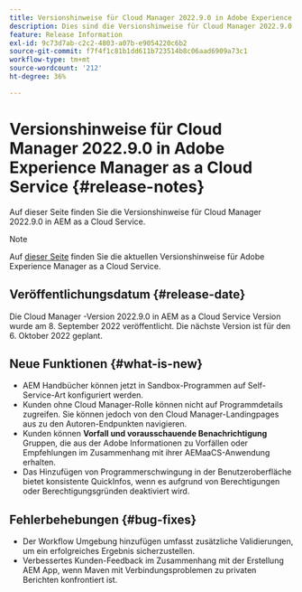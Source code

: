```yaml
---
title: Versionshinweise für Cloud Manager 2022.9.0 in Adobe Experience Manager as a Cloud Service
description: Dies sind die Versionshinweise für Cloud Manager 2022.9.0 in AEM as a Cloud Service.
feature: Release Information
exl-id: 9c73d7ab-c2c2-4803-a07b-e9054220c6b2
source-git-commit: f7f4f1c81b1dd611b723514b8c06aad6909a73c1
workflow-type: tm+mt
source-wordcount: '212'
ht-degree: 36%

---
```



# Versionshinweise für Cloud Manager 2022.9.0 in Adobe Experience Manager as a Cloud Service {#release-notes}

Auf dieser Seite finden Sie die Versionshinweise für Cloud Manager 2022.9.0 in AEM as a Cloud Service.

>[!NOTE]
>
>Auf [dieser Seite](/help/release-notes/release-notes-cloud/release-notes-current.md) finden Sie die aktuellen Versionshinweise für Adobe Experience Manager as a Cloud Service.

## Veröffentlichungsdatum {#release-date}

Die Cloud Manager -Version 2022.9.0 in AEM as a Cloud Service Version wurde am 8. September 2022 veröffentlicht. Die nächste Version ist für den 6. Oktober 2022 geplant.

## Neue Funktionen {#what-is-new}

* AEM Handbücher können jetzt in Sandbox-Programmen auf Self-Service-Art konfiguriert werden.
* Kunden ohne Cloud Manager-Rolle können nicht auf Programmdetails zugreifen. Sie können jedoch von den Cloud Manager-Landingpages aus zu den Autoren-Endpunkten navigieren.
* Kunden können **Vorfall und vorausschauende Benachrichtigung** Gruppen, die aus der Adobe Informationen zu Vorfällen oder Empfehlungen im Zusammenhang mit ihrer AEMaaCS-Anwendung erhalten.
* Das Hinzufügen von Programmerschwingung in der Benutzeroberfläche bietet konsistente QuickInfos, wenn es aufgrund von Berechtigungen oder Berechtigungsgründen deaktiviert wird.

## Fehlerbehebungen {#bug-fixes}

* Der Workflow Umgebung hinzufügen umfasst zusätzliche Validierungen, um ein erfolgreiches Ergebnis sicherzustellen.
* Verbessertes Kunden-Feedback im Zusammenhang mit der Erstellung AEM App, wenn Maven mit Verbindungsproblemen zu privaten Berichten konfrontiert ist.
